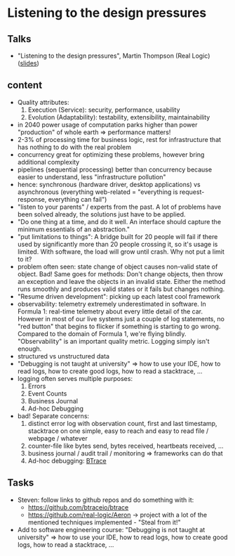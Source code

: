 # Listening to the design pressures
## Talks
- "Listening to the design pressures", Martin Thompson (Real Logic) ([slides](https://www.doag.org/formes/pubfiles/8918470/docs/Events/2017/JavaLand%202017%20(28.03.2017)/vortraege/Architektur%20&%20Sicherheit/2017-ASEC-_-Keynote__Listening_to_the_Design_Pressures-Praesentation.pdf))

## content
- Quality attributes: 
    1. Execution (Service): security, performance, usability
    2. Evolution (Adaptability): testability, extensibility, maintainability
- in 2040 power usage of computation parks higher than power "production" of whole earth => performance matters!
- 2-3% of processing time for business logic, rest for infrastructure that has nothing to do with the real problem
- concurrency great for optimizing these problems, however bring additional complexity
- pipelines (sequential processing) better than concurrency because easier to understand, less "infrastructure pollution"
- hence: synchronous (hardware driver, desktop applications) vs asynchronous (everything web-related = "everything is request-response, everything can fail")
- "listen to your parents" / experts from the past. A lot of problems have been solved already, the solutions just have to be applied.
- "Do one thing at a time, and do it well. An interface should capture the minimum essentials of an abstraction."
- "put limitations to things": A bridge built for 20 people will fail if there used by significantly more than 20 people crossing it, so it's usage is limited. With software, the load will grow until crash. Why not put a limit to it?
- problem often seen: state change of object causes non-valid state of object. Bad! Same goes for methods: Don't change objects, then throw an exception and leave the objects in an invalid state. Either the method runs smoothly and produces valid states or it fails but changes nothing.
- "Resume driven development": picking up each latest cool framework
- observability: telemetry extremely underestimated in software. In Formula 1: real-time telemetry about every little detail of the car. However in most of our live systems just a couple of log statements, no "red button" that begins to flicker if something is starting to go wrong. Compared to the domain of Formula 1, we're flying blindly. "Observability" is an important quality metric. Logging simply isn't enough.
- structured vs unstructured data
- "Debugging is not taught at university" => how to use your IDE, how to read logs, how to create good logs, how to read a stacktrace, ...
- logging often serves multiple purposes:
    1. Errors
    1. Event Counts
    1. Business Journal
    1. Ad-hoc Debugging
- bad! Separate concerns:
    1. distinct error log with observation count, first and last timestamp, stacktrace on one simple, easy to reach and easy to read file / webpage / whatever
    1. counter-file like bytes send, bytes received, heartbeats received, ...
    1. business journal / audit trail / monitoring => frameworks can do that
    1. Ad-hoc debugging: [BTrace](https://github.com/btraceio/btrace)


## Tasks
- Steven: follow links to github repos and do something with it:
    - https://github.com/btraceio/btrace
    - https://github.com/real-logic/Aeron -> project with a lot of the mentioned techniques implemented - "Steal from it!"
- Add to software engineering course: "Debugging is not taught at university" => how to use your IDE, how to read logs, how to create good logs, how to read a stacktrace, ...